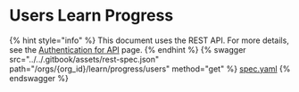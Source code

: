 # Users Learn Progress

{% hint style="info" %}
This document uses the REST API. For more details, see the [Authentication for API](../authentication-for-api/) page.
{% endhint %}
{% swagger src="../../.gitbook/assets/rest-spec.json" path="/orgs/{org_id}/learn/progress/users" method="get" %}
[spec.yaml](../../.gitbook/assets/rest-spec.json)
{% endswagger %}
